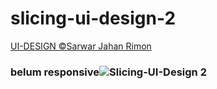 # slicing-ui-design-2
[UI-DESIGN &copy;Sarwar Jahan Rimon](https://dribbble.com/shots/17629598-Real-Estate-Landing-Page)
### belum responsive![Slicing-UI-Design 2](https://user-images.githubusercontent.com/50755376/171580541-695d1e9b-501c-4469-917a-022c4ec819df.png)

